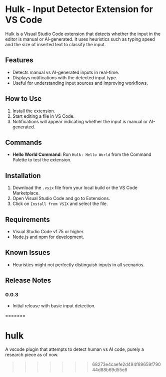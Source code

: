 # Hulk - Input Detector Extension for VS Code

Hulk is a Visual Studio Code extension that detects whether the input in the editor is manual or AI-generated. It uses heuristics such as typing speed and the size of inserted text to classify the input.

## Features
- Detects manual vs AI-generated inputs in real-time.
- Displays notifications with the detected input type.
- Useful for understanding input sources and improving workflows.

## How to Use
1. Install the extension.
2. Start editing a file in VS Code.
3. Notifications will appear indicating whether the input is manual or AI-generated.

## Commands
- **Hello World Command**: Run `Hulk: Hello World` from the Command Palette to test the extension.

## Installation
1. Download the `.vsix` file from your local build or the VS Code Marketplace.
2. Open Visual Studio Code and go to Extensions.
3. Click on `Install from VSIX` and select the file.

## Requirements
- Visual Studio Code v1.75 or higher.
- Node.js and npm for development.

## Known Issues
- Heuristics might not perfectly distinguish inputs in all scenarios.

## Release Notes
### 0.0.3
- Initial release with basic input detection.

=======
# hulk
A vscode plugin that attempts to detect human vs AI code, purely a research piece as of now. 
>>>>>>> 68273e4caefe2d494f89659f79044d88b69d55e8
